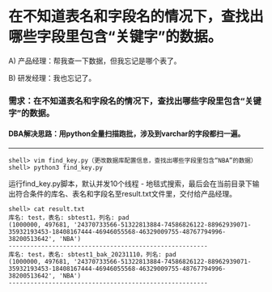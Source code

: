 # 在不知道表名和字段名的情况下，查找出哪些字段里包含“关键字”的数据。

A) 产品经理：帮我查一下数据，但我忘记是哪个表了。

B) 研发经理：我也忘记了。

### 需求：在不知道表名和字段名的情况下，查找出哪些字段里包含“关键字”的数据。

#### DBA解决思路：用python全量扫描跑批，涉及到varchar的字段都扫一遍。
--------------------------------------------------------------------
```
shell> vim find_key.py（更改数据库配置信息，查找出哪些字段里包含“NBA”的数据）
shell> python3 find_key.py
```

运行find_key.py脚本，默认并发10个线程 - 地毯式搜索，最后会在当前目录下输出符合条件的库名、表名和字段名至result.txt文件里，交付给产品经理。

```
shell> cat result.txt 
库名: test，表名: sbtest1，列名: pad
(1000000, 497681, '24370733566-51322813884-74586826122-88962939071-35932193453-18408167444-46946055568-46329009755-48767794996-38200513642', 'NBA')
-------------------------------------------------------
库名: test，表名: sbtest1_bak_20231110，列名: pad
(1000000, 497681, '24370733566-51322813884-74586826122-88962939071-35932193453-18408167444-46946055568-46329009755-48767794996-38200513642', 'NBA')
-------------------------------------------------------
```

